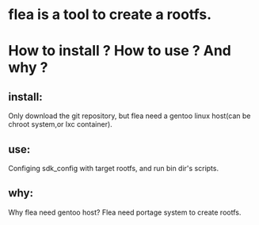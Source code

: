 # flea is a tool to create a rootfs.

# How to install ? How to use ? And why ?

## install: 

Only download the git repository, but flea need a gentoo linux host(can be chroot system,or lxc container).

## use: 

Configing sdk_config with target rootfs, and run bin dir's scripts.

## why: 

Why flea need gentoo host? Flea need portage system to create rootfs.
